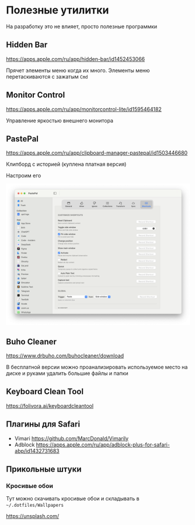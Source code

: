 # Полезные утилитки

На разработку это не влияет, просто полезные программки


## Hidden Bar

https://apps.apple.com/ru/app/hidden-bar/id1452453066

Прячет элементы меню когда их много. Элементы меню перетаскиваются с зажатым `Cmd`


## Monitor Control

https://apps.apple.com/ru/app/monitorcontrol-lite/id1595464182

Управление яркостью внешнего монитора


## PastePal

https://apps.apple.com/ru/app/clipboard-manager-pastepal/id1503446680

Клипборд с историей (куплена платная версия)

Настроим его

<img src="./images/pastepal-shortcuts.png" width="700"/>


## Buho Cleaner

https://www.drbuho.com/buhocleaner/download

В бесплатной версии можно проанализировать используемое место на диске и руками удалить большие файлы и папки


## Keyboard Clean Tool

https://folivora.ai/keyboardcleantool


## Плагины для Safari
- Vimari https://github.com/MarcDonald/Vimarily
- Adblock https://apps.apple.com/ru/app/adblock-plus-for-safari-abp/id1432731683

## Прикольные штуки

### Кросивые обои

Тут можно скачивать кросивые обои и складывать в `~/.dotfiles/Wallpapers`

https://unsplash.com/ 